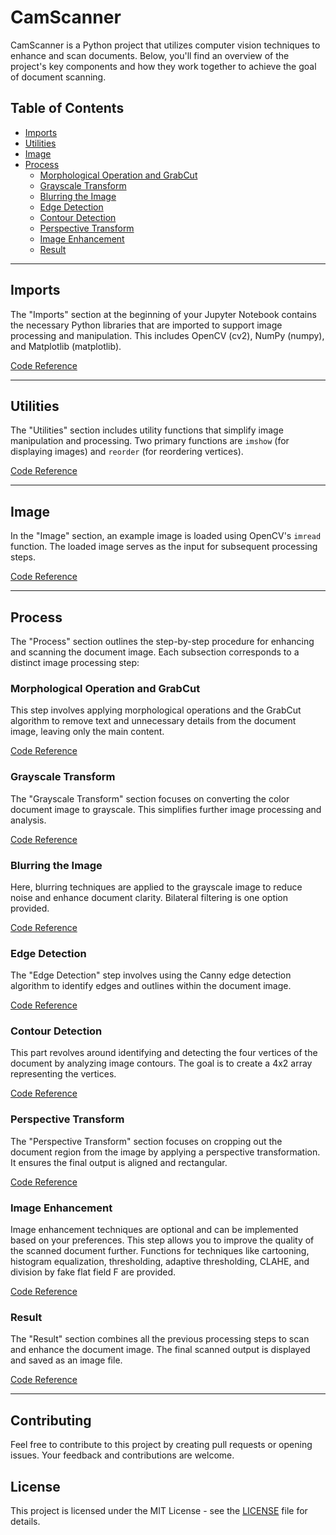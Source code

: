 # CamScanner

CamScanner is a Python project that utilizes computer vision techniques to enhance and scan documents. Below, you'll find an overview of the project's key components and how they work together to achieve the goal of document scanning.

## Table of Contents
- [Imports](Cam-Scanner/Document%20Scanner.ipynb#Imports)
- [Utilities](Cam-Scanner/Document%20Scanner.ipynb#Utilities)
- [Image](Cam-Scanner/Document%20Scanner.ipynb#Image)
- [Process](Cam-Scanner/Document%20Scanner.ipynb#Process)
  - [Morphological Operation and GrabCut](Cam-Scanner/Document%20Scanner.ipynb#Morphological-Operation-and-GrabCut)
  - [Grayscale Transform](Cam-Scanner/Document%20Scanner.ipynb#Grayscale-Transform)
  - [Blurring the Image](Cam-Scanner/Document%20Scanner.ipynb#Blurring-the-Image)
  - [Edge Detection](Cam-Scanner/Document%20Scanner.ipynb#Edge-Detection)
  - [Contour Detection](Cam-Scanner/Document%20Scanner.ipynb#Contour-Detection)
  - [Perspective Transform](Cam-Scanner/Document%20Scanner.ipynb#Perspective-Transform)
  - [Image Enhancement](Cam-Scanner/Document%20Scanner.ipynb#Image-Enhancement)
  - [Result](Cam-Scanner/Document%20Scanner.ipynb#Result)

---

## Imports

The "Imports" section at the beginning of your Jupyter Notebook contains the necessary Python libraries that are imported to support image processing and manipulation. This includes OpenCV (cv2), NumPy (numpy), and Matplotlib (matplotlib).

[Code Reference](Cam-Scanner/Document%20Scanner.ipynb#Imports)

---

## Utilities

The "Utilities" section includes utility functions that simplify image manipulation and processing. Two primary functions are `imshow` (for displaying images) and `reorder` (for reordering vertices).

[Code Reference](Cam-Scanner/Document%20Scanner.ipynb#Utilities)

---

## Image

In the "Image" section, an example image is loaded using OpenCV's `imread` function. The loaded image serves as the input for subsequent processing steps.

[Code Reference](Cam-Scanner/Document%20Scanner.ipynb#Image)

---

## Process

The "Process" section outlines the step-by-step procedure for enhancing and scanning the document image. Each subsection corresponds to a distinct image processing step:

### Morphological Operation and GrabCut

This step involves applying morphological operations and the GrabCut algorithm to remove text and unnecessary details from the document image, leaving only the main content.

[Code Reference](Cam-Scanner/Document%20Scanner.ipynb#Morphological-Operation-and-GrabCut)

### Grayscale Transform

The "Grayscale Transform" section focuses on converting the color document image to grayscale. This simplifies further image processing and analysis.

[Code Reference](Cam-Scanner/Document%20Scanner.ipynb#Grayscale-Transform)

### Blurring the Image

Here, blurring techniques are applied to the grayscale image to reduce noise and enhance document clarity. Bilateral filtering is one option provided.

[Code Reference](Cam-Scanner/Document%20Scanner.ipynb#Blurring-the-Image)

### Edge Detection

The "Edge Detection" step involves using the Canny edge detection algorithm to identify edges and outlines within the document image.

[Code Reference](Cam-Scanner/Document%20Scanner.ipynb#Edge-Detection)

### Contour Detection

This part revolves around identifying and detecting the four vertices of the document by analyzing image contours. The goal is to create a 4x2 array representing the vertices.

[Code Reference](Cam-Scanner/Document%20Scanner.ipynb#Contour-Detection)

### Perspective Transform

The "Perspective Transform" section focuses on cropping out the document region from the image by applying a perspective transformation. It ensures the final output is aligned and rectangular.

[Code Reference](Cam-Scanner/Document%20Scanner.ipynb#Perspective-Transform)

### Image Enhancement

Image enhancement techniques are optional and can be implemented based on your preferences. This step allows you to improve the quality of the scanned document further. Functions for techniques like cartooning, histogram equalization, thresholding, adaptive thresholding, CLAHE, and division by fake flat field F are provided.

[Code Reference](Cam-Scanner/Document%20Scanner.ipynb#Image-Enhancement)

### Result

The "Result" section combines all the previous processing steps to scan and enhance the document image. The final scanned output is displayed and saved as an image file.

[Code Reference](Cam-Scanner/Document%20Scanner.ipynb#Result)

---

## Contributing

Feel free to contribute to this project by creating pull requests or opening issues. Your feedback and contributions are welcome.

## License

This project is licensed under the MIT License - see the [LICENSE](LICENSE) file for details.
